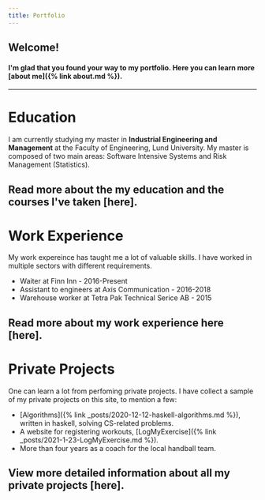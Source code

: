 ```yaml
---
title: Portfolio
---
```

## Welcome! 

#### I'm glad that you found your way to my portfolio. Here you can learn more [about me]({% link about.md %}).

--- 

# Education
I am currently studying my master in **Industrial Engineering and Management** at the Faculty of Engineering, Lund University. My master is composed of two main areas: Software Intensive Systems and Risk Management (Statistics).

Read more about the my education and the courses I've taken [here]. 
---

# Work Experience 
My work expereince has taught me a lot of valuable skills. I have worked in multiple sectors with different requirements.
- Waiter at Finn Inn - 2016-Present
- Assistant to engineers at Axis Communication - 2016-2018
- Warehouse worker at Tetra Pak Technical Serice AB - 2015

Read more about my work experience here [here]. 
---

# Private Projects
One can learn a lot from perfoming private projects. I have collect a sample of my private projects on this site, to mention a few: 
- [Algorithms]({% link _posts/2020-12-12-haskell-algorithms.md %}), written in haskell, solving CS-related problems.
- A website for registering workouts, [LogMyExercise]({% link _posts/2021-1-23-LogMyExercise.md %}).
- More than four years as a coach for the local handball team. 

View more detailed information about all my private projects [here]. 
--- 

